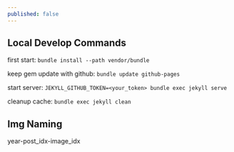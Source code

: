 ```yaml
---
published: false
---
```


## Local Develop Commands

first start: `bundle install --path vendor/bundle`

keep gem update with github: `bundle update github-pages`

start server: `JEKYLL_GITHUB_TOKEN=<your_token> bundle exec jekyll serve`

cleanup cache: `bundle exec jekyll clean`

## Img Naming

year-post_idx-image_idx
